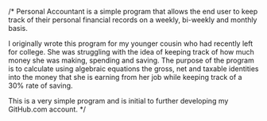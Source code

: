 /*
Personal Accountant is a simple program that allows the end user to keep track of their personal financial records on a weekly, bi-weekly and monthly basis. 

I originally wrote this program for my younger cousin who had recently left for college. She was struggling with the idea of keeping track of how much money she was making, spending and saving. The purpose of the program is to calculate using algebraic equations the gross, net and taxable identities into the money that she is earning from her job while keeping track of a 30% rate of saving.

This is a very simple program and is initial to further developing my GitHub.com account.
*/
